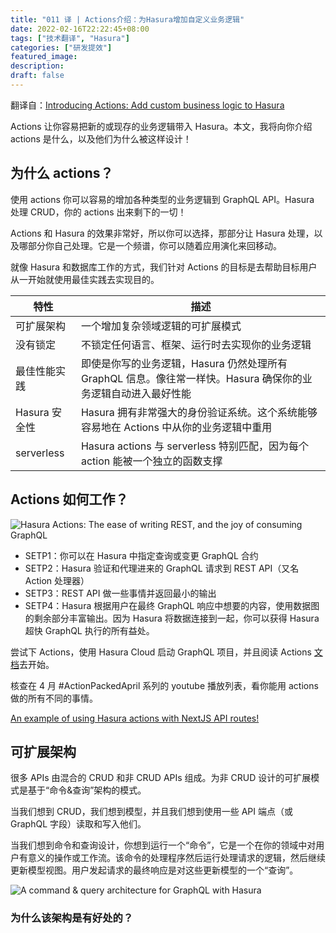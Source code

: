 ```yaml
---
title: "011 译 | Actions介绍：为Hasura增加自定义业务逻辑"
date: 2022-02-16T22:22:45+08:00
tags: ["技术翻译", "Hasura"]
categories: ["研发提效"]
featured_image:
description:
draft: false
---
```


翻译自：[Introducing Actions: Add custom business logic to Hasura](https://hasura.io/blog/introducing-actions/)

Actions 让你容易把新的或现存的业务逻辑带入 Hasura。本文，我将向你介绍 actions 是什么，以及他们为什么被这样设计！

## 为什么 actions？

使用 actions 你可以容易的增加各种类型的业务逻辑到 GraphQL API。Hasura 处理 CRUD，你的 actions 出来剩下的一切！

Actions 和 Hasura 的效果非常好，所以你可以选择，那部分让 Hasura 处理，以及哪部分你自己处理。它是一个频谱，你可以随着应用演化来回移动。

就像 Hasura 和数据库工作的方式，我们针对 Actions 的目标是去帮助目标用户从一开始就使用最佳实践去实现目的。

| 特性          | 描述                                                                                                          |
| ------------- | ------------------------------------------------------------------------------------------------------------- |
| 可扩展架构    | 一个增加复杂领域逻辑的可扩展模式                                                                              |
| 没有锁定      | 不锁定任何语言、框架、运行时去实现你的业务逻辑                                                                |
| 最佳性能实践  | 即使是你写的业务逻辑，Hasura 仍然处理所有 GraphQL 信息。像往常一样快。Hasura 确保你的业务逻辑自动进入最好性能 |
| Hasura 安全性 | Hasura 拥有非常强大的身份验证系统。这个系统能够容易地在 Actions 中从你的业务逻辑中重用                        |
| serverless    | Hasura actions 与 serverless 特别匹配，因为每个 action 能被一个独立的函数支撑                                 |

## Actions 如何工作？

![Hasura Actions: The ease of writing REST, and the joy of consuming GraphQL](https://hasura.io/blog/content/images/2020/05/Screenshot-2020-05-05-at-7.18.46-PM.png)

- SETP1：你可以在 Hasura 中指定查询或变更 GraphQL 合约
- SETP2：Hasura 验证和代理进来的 GraphQL 请求到 REST API（又名 Action 处理器）
- SETP3：REST API 做一些事情并返回最小的输出
- SETP4：Hasura 根据用户在最终 GraphQL 响应中想要的内容，使用数据图的剩余部分丰富输出。因为 Hasura 将数据连接到一起，你可以获得 Hasura 超快 GraphQL 执行的所有益处。

尝试下 Actions，使用 Hasura Cloud 启动 GraphQL 项目，并且阅读 Actions [文档](https://hasura.io/docs/latest/graphql/core/actions/index.html#utm_source=Hasura%20Blog&utm_medium=Blog%20Article&utm_campaign=Project%20Cloud&utm_content=introducing%20actions)去开始。

核查在 4 月 #ActionPackedApril 系列的 youtube 播放列表，看你能用 actions 做的所有不同的事情。

[An example of using Hasura actions with NextJS API routes!](https://www.youtube.com/embed/videoseries?list=PLTRTpHrUcSB9e9m43VKDrO0UBDQfZmW90&enablejsapi=1&origin=https://hasura.io)

## 可扩展架构

很多 APIs 由混合的 CRUD 和非 CRUD APIs 组成。为非 CRUD 设计的可扩展模式是基于“命令&查询”架构的模式。

当我们想到 CRUD，我们想到模型，并且我们想到使用一些 API 端点（或 GraphQL 字段）读取和写入他们。

当我们想到命令和查询设计，你想到运行一个“命令”，它是一个在你的领域中对用户有意义的操作或工作流。该命令的处理程序然后运行处理请求的逻辑，然后继续更新模型视图。用户发起请求的最终响应是对这些更新模型的一个“查询”。

![A command & query architecture for GraphQL with Hasura](https://hasura.io/blog/content/images/2020/05/Screenshot-2020-05-05-at-7.22.20-PM.png)

### 为什么该架构是有好处的？
